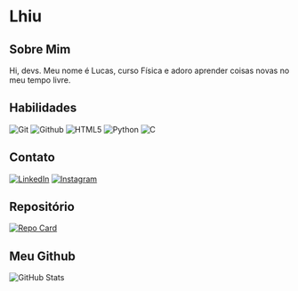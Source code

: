 # Lhiu

## Sobre Mim
Hi, devs. Meu nome é Lucas, curso Física e adoro aprender coisas novas no meu tempo livre.      

## Habilidades
![Git](https://img.shields.io/badge/Git-000?style=for-the-badge&logo=git)
![Github](https://img.shields.io/badge/Github-000?style=for-the-badge&logo=Github)
![HTML5](https://img.shields.io/badge/HTML5-000?style=for-the-badge&logo=html5)
![Python](https://img.shields.io/badge/Python-000?style=for-the-badge&logo=python)
![C](https://img.shields.io/badge/C-000?style=for-the-badge&logo=c)

## Contato
[![LinkedIn](https://img.shields.io/badge/LinkedIn-000?style=for-the-badge&logo=linkedin&logoColor=0E76A8)](https://www.linkedin.com/in/lucasrafael1/)
[![Instagram](https://img.shields.io/badge/Instagram-000?style=for-the-badge&logo=instagram)](https://www.instagram.com/lh.ukz/)


## Repositório
[![Repo Card](https://github-readme-stats.vercel.app/api/pin/?username=lhiu&repo=dio-lab-open-source&bg_color=000&border_color=30A3DC&show_icons=true&icon_color=30A3DC&title_color=800080F&text_color=FFF)](https://github.com/lhiu/dio-lab-open-source)


## Meu Github
![GitHub Stats](https://github-readme-stats.vercel.app/api?username=lhiu&theme=transparent&bg_color=000&border_color=30A3DC&show_icons=true&icon_color=30A3DC&title_color=E94D5F&text_color=FFF&hide_title=true&hide=stars)